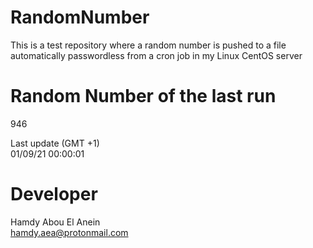 # RandomNumber    
This is a test repository where a random number is pushed to a file automatically passwordless from a cron job in my Linux CentOS server    
# Random Number of the last run   
946
      
Last update (GMT +1)    
01/09/21 00:00:01
# Developer    
Hamdy Abou El Anein   
hamdy.aea@protonmail.com
